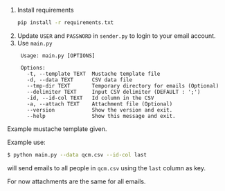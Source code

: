 1. Install requirements
   ```bash
   pip install -r requirements.txt
   ```
2. Update `USER` and `PASSWORD` in `sender.py` to login to your email account.
3. Use `main.py`
   ```plain
    Usage: main.py [OPTIONS]
    
    Options:
      -t, --template TEXT  Mustache template file
      -d, --data TEXT      CSV data file
      --tmp-dir TEXT       Temporary directory for emails (Optional)
      --delimiter TEXT     Input CSV delimiter (DEFAULT : ';')
      -id, --id-col TEXT   Id column in the CSV
      -a, --attach TEXT    Attachment file (Optional)
      --version            Show the version and exit.
      --help               Show this message and exit.
   ```

Example mustache template given.

Example use:

```bash
$ python main.py --data qcm.csv --id-col last
```
will send emails to all people in `qcm.csv` using the `last` column as key.

For now attachments are the same for all emails.

